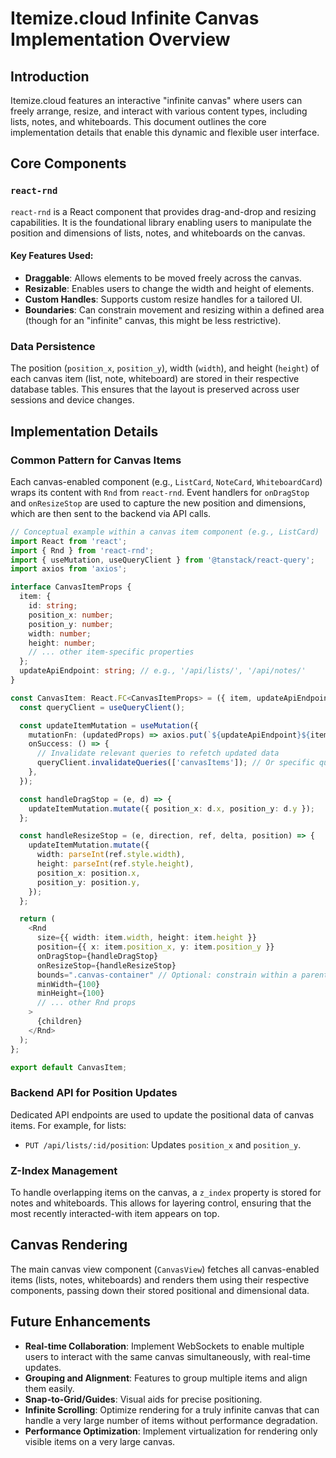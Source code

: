 # Itemize.cloud Infinite Canvas Implementation Overview

## Introduction

Itemize.cloud features an interactive "infinite canvas" where users can freely arrange, resize, and interact with various content types, including lists, notes, and whiteboards. This document outlines the core implementation details that enable this dynamic and flexible user interface.

## Core Components

### `react-rnd`

`react-rnd` is a React component that provides drag-and-drop and resizing capabilities. It is the foundational library enabling users to manipulate the position and dimensions of lists, notes, and whiteboards on the canvas.

#### Key Features Used:
-   **Draggable**: Allows elements to be moved freely across the canvas.
-   **Resizable**: Enables users to change the width and height of elements.
-   **Custom Handles**: Supports custom resize handles for a tailored UI.
-   **Boundaries**: Can constrain movement and resizing within a defined area (though for an "infinite" canvas, this might be less restrictive).

### Data Persistence

The position (`position_x`, `position_y`), width (`width`), and height (`height`) of each canvas item (list, note, whiteboard) are stored in their respective database tables. This ensures that the layout is preserved across user sessions and device changes.

## Implementation Details

### Common Pattern for Canvas Items

Each canvas-enabled component (e.g., `ListCard`, `NoteCard`, `WhiteboardCard`) wraps its content with `Rnd` from `react-rnd`. Event handlers for `onDragStop` and `onResizeStop` are used to capture the new position and dimensions, which are then sent to the backend via API calls.

```typescript
// Conceptual example within a canvas item component (e.g., ListCard)
import React from 'react';
import { Rnd } from 'react-rnd';
import { useMutation, useQueryClient } from '@tanstack/react-query';
import axios from 'axios';

interface CanvasItemProps {
  item: {
    id: string;
    position_x: number;
    position_y: number;
    width: number;
    height: number;
    // ... other item-specific properties
  };
  updateApiEndpoint: string; // e.g., '/api/lists/', '/api/notes/'
}

const CanvasItem: React.FC<CanvasItemProps> = ({ item, updateApiEndpoint, children }) => {
  const queryClient = useQueryClient();

  const updateItemMutation = useMutation({
    mutationFn: (updatedProps) => axios.put(`${updateApiEndpoint}${item.id}`, updatedProps),
    onSuccess: () => {
      // Invalidate relevant queries to refetch updated data
      queryClient.invalidateQueries(['canvasItems']); // Or specific query key like ['lists']
    },
  });

  const handleDragStop = (e, d) => {
    updateItemMutation.mutate({ position_x: d.x, position_y: d.y });
  };

  const handleResizeStop = (e, direction, ref, delta, position) => {
    updateItemMutation.mutate({
      width: parseInt(ref.style.width),
      height: parseInt(ref.style.height),
      position_x: position.x,
      position_y: position.y,
    });
  };

  return (
    <Rnd
      size={{ width: item.width, height: item.height }}
      position={{ x: item.position_x, y: item.position_y }}
      onDragStop={handleDragStop}
      onResizeStop={handleResizeStop}
      bounds=".canvas-container" // Optional: constrain within a parent container
      minWidth={100}
      minHeight={100}
      // ... other Rnd props
    >
      {children}
    </Rnd>
  );
};

export default CanvasItem;
```

### Backend API for Position Updates

Dedicated API endpoints are used to update the positional data of canvas items. For example, for lists:

-   `PUT /api/lists/:id/position`: Updates `position_x` and `position_y`.

### Z-Index Management

To handle overlapping items on the canvas, a `z_index` property is stored for notes and whiteboards. This allows for layering control, ensuring that the most recently interacted-with item appears on top.

## Canvas Rendering

The main canvas view component (`CanvasView`) fetches all canvas-enabled items (lists, notes, whiteboards) and renders them using their respective components, passing down their stored positional and dimensional data.

## Future Enhancements

-   **Real-time Collaboration**: Implement WebSockets to enable multiple users to interact with the same canvas simultaneously, with real-time updates.
-   **Grouping and Alignment**: Features to group multiple items and align them easily.
-   **Snap-to-Grid/Guides**: Visual aids for precise positioning.
-   **Infinite Scrolling**: Optimize rendering for a truly infinite canvas that can handle a very large number of items without performance degradation.
-   **Performance Optimization**: Implement virtualization for rendering only visible items on a very large canvas.
